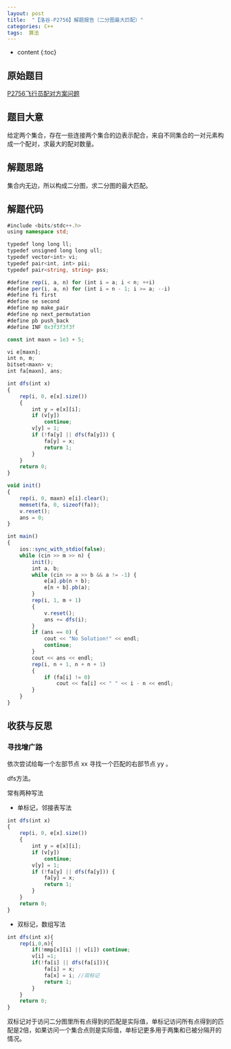```yaml
---
layout: post
title:  "【洛谷-P2756】解题报告（二分图最大匹配）"
categories: C++
tags:  算法
---
```


* content
{:toc}


## 原始题目

[P2756飞行员配对方案问题](https://www.luogu.com.cn/problem/P2756)

## 题目大意

给定两个集合，存在一些连接两个集合的边表示配合，来自不同集合的一对元素构成一个配对，求最大的配对数量。

## 解题思路

集合内无边，所以构成二分图，求二分图的最大匹配。

## 解题代码


```typescript
#include <bits/stdc++.h>
using namespace std;

typedef long long ll;
typedef unsigned long long ull;
typedef vector<int> vi;
typedef pair<int, int> pii;
typedef pair<string, string> pss;

#define rep(i, a, n) for (int i = a; i < n; ++i)
#define per(i, a, n) for (int i = n - 1; i >= a; --i)
#define fi first
#define se second
#define mp make_pair
#define np next_permutation
#define pb push_back
#define INF 0x3f3f3f3f

const int maxn = 1e3 + 5;

vi e[maxn];
int n, m;
bitset<maxn> v;
int fa[maxn], ans;

int dfs(int x)
{
    rep(i, 0, e[x].size())
    {
        int y = e[x][i];
        if (v[y])
            continue;
        v[y] = 1;
        if (!fa[y] || dfs(fa[y])) {
            fa[y] = x;
            return 1;
        }
    }
    return 0;
}

void init()
{
    rep(i, 0, maxn) e[i].clear();
    memset(fa, 0, sizeof(fa));
    v.reset();
    ans = 0;
}

int main()
{
    ios::sync_with_stdio(false);
    while (cin >> m >> n) {
        init();
        int a, b;
        while (cin >> a >> b && a != -1) {
            e[a].pb(n + b);
            e[n + b].pb(a);
        }
        rep(i, 1, m + 1)
        {
            v.reset();
            ans += dfs(i);
        }
        if (ans == 0) {
            cout << "No Solution!" << endl;
            continue;
        }
        cout << ans << endl;
        rep(i, n + 1, n + n + 1)
        {
            if (fa[i] != 0)
                cout << fa[i] << " " << i - n << endl;
        }
    }
}

```

## 收获与反思

### 寻找增广路

依次尝试给每一个左部节点 xx 寻找一个匹配的右部节点 yy 。

dfs方法。

常有两种写法

* 单标记，邻接表写法

```typescript
int dfs(int x)
{
    rep(i, 0, e[x].size())
    {
        int y = e[x][i];
        if (v[y])
            continue;
        v[y] = 1;
        if (!fa[y] || dfs(fa[y])) {
            fa[y] = x;
            return 1;
        }
    }
    return 0;
}
```

* 双标记，数组写法

```typescript
int dfs(int x){
    rep(i,0,n){
        if(!mmp[x][i] || v[i]) continue;
        v[i] =1;
        if(!fa[i] || dfs(fa[i])){
            fa[i] = x;
            fa[x] = i; //双标记
            return 1;
        }
    }
    return 0;
}

```

双标记对于访问二分图里所有点得到的匹配是实际值，单标记访问所有点得到的匹配是2倍，如果访问一个集合点则是实际值，单标记更多用于两集和已被分隔开的情况。
